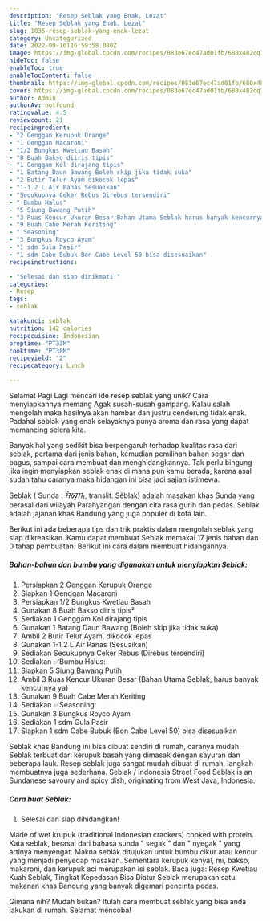```yaml
---
description: "Resep Seblak yang Enak, Lezat"
title: "Resep Seblak yang Enak, Lezat"
slug: 1835-resep-seblak-yang-enak-lezat
category: Uncategorized
date: 2022-09-16T16:59:58.080Z
image: https://img-global.cpcdn.com/recipes/083e67ec47ad01fb/680x482cq70/seblak-foto-resep-utama.jpg
hideToc: false
enableToc: true
enableTocContent: false
thumbnail: https://img-global.cpcdn.com/recipes/083e67ec47ad01fb/680x482cq70/seblak-foto-resep-utama.jpg
cover: https://img-global.cpcdn.com/recipes/083e67ec47ad01fb/680x482cq70/seblak-foto-resep-utama.jpg
author: Admin
authorAv: notfound
ratingvalue: 4.5
reviewcount: 21
recipeingredient:
- "2 Genggan Kerupuk Orange"
- "1 Genggan Macaroni"
- "1/2 Bungkus Kwetiau Basah"
- "8 Buah Bakso diiris tipis"
- "1 Genggam Kol dirajang tipis"
- "1 Batang Daun Bawang Boleh skip jika tidak suka"
- "2 Butir Telur Ayam dikocok lepas"
- "1-1.2 L Air Panas Sesuaikan"
- "Secukupnya Ceker Rebus Direbus tersendiri"
- " Bumbu Halus"
- "5 Siung Bawang Putih"
- "3 Ruas Kencur Ukuran Besar Bahan Utama Seblak harus banyak kencurnya ya"
- "9 Buah Cabe Merah Keriting"
- " Seasoning"
- "3 Bungkus Royco Ayam"
- "1 sdm Gula Pasir"
- "1 sdm Cabe Bubuk Bon Cabe Level 50 bisa disesuaikan"
recipeinstructions:

- "Selesai dan siap dinikmati!"
categories:
- Resep
tags:
- seblak

katakunci: seblak 
nutrition: 142 calories
recipecuisine: Indonesian
preptime: "PT33M"
cooktime: "PT38M"
recipeyield: "2"
recipecategory: Lunch

---
```



Selamat Pagi Lagi mencari ide resep seblak yang unik? Cara menyiapkannya memang Agak susah-susah gampang. Kalau salah mengolah maka hasilnya akan hambar dan justru cenderung tidak enak. Padahal seblak yang enak selayaknya punya aroma dan rasa yang dapat memancing selera kita.


Banyak hal yang sedikit bisa berpengaruh terhadap kualitas rasa dari seblak, pertama dari jenis bahan, kemudian pemilihan bahan segar dan bagus, sampai cara membuat dan menghidangkannya. Tak perlu bingung jika ingin menyiapkan seblak enak di mana pun kamu berada, karena asal sudah tahu caranya maka hidangan ini bisa jadi sajian istimewa.

Seblak ( Sunda : ᮞᮨᮘᮣᮊ᮪, translit. Sěblak) adalah masakan khas Sunda yang berasal dari wilayah Parahyangan dengan cita rasa gurih dan pedas. Seblak adalah jajanan khas Bandung yang juga populer di kota lain.


Berikut ini ada beberapa tips dan trik praktis dalam mengolah seblak yang siap dikreasikan. Kamu dapat membuat Seblak memakai 17 jenis bahan dan 0 tahap pembuatan. Berikut ini cara dalam membuat hidangannya.

<!--inarticleads1-->

##### Bahan-bahan dan bumbu yang digunakan untuk menyiapkan Seblak:

1. Persiapkan 2 Genggan Kerupuk Orange
1. Siapkan 1 Genggan Macaroni
1. Persiapkan 1/2 Bungkus Kwetiau Basah
1. Gunakan 8 Buah Bakso diiris tipis²
1. Sediakan 1 Genggam Kol dirajang tipis
1. Gunakan 1 Batang Daun Bawang (Boleh skip jika tidak suka)
1. Ambil 2 Butir Telur Ayam, dikocok lepas
1. Gunakan 1-1.2 L Air Panas (Sesuaikan)
1. Sediakan Secukupnya Ceker Rebus (Direbus tersendiri)
1. Sediakan  ✅Bumbu Halus:
1. Siapkan 5 Siung Bawang Putih
1. Ambil 3 Ruas Kencur Ukuran Besar (Bahan Utama Seblak, harus banyak kencurnya ya)
1. Gunakan 9 Buah Cabe Merah Keriting
1. Sediakan  ✅Seasoning:
1. Gunakan 3 Bungkus Royco Ayam
1. Sediakan 1 sdm Gula Pasir
1. Siapkan 1 sdm Cabe Bubuk (Bon Cabe Level 50) bisa disesuaikan


Seblak khas Bandung ini bisa dibuat sendiri di rumah, caranya mudah. Seblak terbuat dari kerupuk basah yang dimasak dengan sayuran dan beberapa lauk. Resep seblak juga sangat mudah dibuat di rumah, langkah membuatnya juga sederhana. Seblak / Indonesia Street Food Seblak is an Sundanese savoury and spicy dish, originating from West Java, Indonesia. 

<!--inarticleads2-->

##### Cara buat Seblak:


1. Selesai dan siap dihidangkan!

Made of wet krupuk (traditional Indonesian crackers) cooked with protein. Kata seblak, berasal dari bahasa sunda &#34; segak &#34; dan &#34; nyegak &#34; yang artinya menyengat. Makna seblak ditujukan untuk bumbu cikur atau kencur yang menjadi penyedap masakan. Sementara kerupuk kenyal, mi, bakso, makaroni, dan kerupuk aci merupakan isi seblak. Baca juga: Resep Kwetiau Kuah Seblak, Tingkat Kepedasan Bisa Diatur Seblak merupakan satu makanan khas Bandung yang banyak digemari pencinta pedas. 

Gimana nih? Mudah bukan? Itulah cara membuat seblak yang bisa anda lakukan di rumah. Selamat mencoba!
